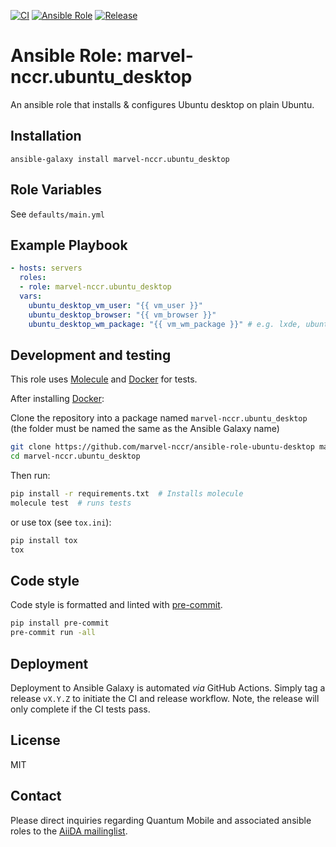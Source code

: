[![CI](https://github.com/marvel-nccr/ansible-role-ubuntu-desktop/workflows/CI/badge.svg)](https://github.com/marvel-nccr/ansible-role-ubuntu-desktop/actions)
[![Ansible Role](https://img.shields.io/ansible/role/35372.svg)](https://galaxy.ansible.com/marvel-nccr/ubuntu_desktop)
[![Release](https://img.shields.io/github/tag/marvel-nccr/ansible-role-ubuntu-desktop.svg)](https://github.com/marvel-nccr/ansible-role-ubuntu-desktop/releases)

# Ansible Role: marvel-nccr.ubuntu_desktop

An ansible role that installs & configures Ubuntu desktop on plain Ubuntu.

## Installation

`ansible-galaxy install marvel-nccr.ubuntu_desktop`

## Role Variables

See `defaults/main.yml`

## Example Playbook

```yaml
- hosts: servers
  roles:
  - role: marvel-nccr.ubuntu_desktop
  vars:
    ubuntu_desktop_vm_user: "{{ vm_user }}"
    ubuntu_desktop_browser: "{{ vm_browser }}"
    ubuntu_desktop_wm_package: "{{ vm_wm_package }}" # e.g. lxde, ubuntu-desktop, ubuntu-desktop-minimal
```

## Development and testing

This role uses [Molecule](https://molecule.readthedocs.io/en/latest/#) and [Docker](https://www.docker.com/) for tests.

After installing [Docker](https://www.docker.com/):

Clone the repository into a package named `marvel-nccr.ubuntu_desktop` (the folder must be named the same as the Ansible Galaxy name)

```bash
git clone https://github.com/marvel-nccr/ansible-role-ubuntu-desktop marvel-nccr.ubuntu_desktop
cd marvel-nccr.ubuntu_desktop
```

Then run:

```bash
pip install -r requirements.txt  # Installs molecule
molecule test  # runs tests
```

or use tox (see `tox.ini`):

```bash
pip install tox
tox
```

## Code style

Code style is formatted and linted with [pre-commit](https://pre-commit.com/).

```bash
pip install pre-commit
pre-commit run -all
```

## Deployment

Deployment to Ansible Galaxy is automated *via* GitHub Actions.
Simply tag a release `vX.Y.Z` to initiate the CI and release workflow.
Note, the release will only complete if the CI tests pass.

## License

MIT

## Contact

Please direct inquiries regarding Quantum Mobile and associated ansible roles to the [AiiDA mailinglist](http://www.aiida.net/mailing-list/).
